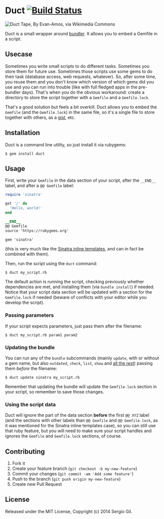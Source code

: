 # Duct [![Build Status](https://travis-ci.org/porras/duct.png?branch=master)](https://travis-ci.org/porras/duct)

![Duct Tape, By Evan-Amos, via Wikimedia Commons](http://upload.wikimedia.org/wikipedia/commons/thumb/8/89/Duct-tape.jpg/256px-Duct-tape.jpg)

Duct is a small wrapper around [bundler](http://bundler.io/). It allows you to embed a Gemfile in a script.

## Usecase

Sometimes you write small scripts to do different tasks. Sometimes you store them for future use. Sometimes those
scripts use some gems to do their task (database access, web requests, whatever). So, after some time, you reuse them
and you don't know which version of which gems did you use and you can run into trouble (like with full fledged apps in
the pre-bundler days). That's when you do the obvious workaround: create a directory to store the script together with a
`Gemfile` and a `Gemfile.lock`.

That's a good solution but feels a bit overkill. Duct allows you to embed the `Gemfile` (and the `Gemfile.lock`) in the same file, so it's a single file to store together with others, as a [gist](https://gist.github.com/), etc.

## Installation

Duct is a command line utility, so just install it via rubygems:

    $ gem install duct

## Usage

First, write your `Gemfile` in the data section of your script, after the `__END__` label, and after a `@@ Gemfile`
label:

```ruby
require 'sinatra'

get '/' do
  'Hello, world!'
end

__END__
@@ Gemfile
source 'https://rubygems.org'

gem 'sinatra'
```

(this is very much like the [Sinatra inline templates](http://www.sinatrarb.com/intro.html#Inline%20Templates), and can
in fact be combined with them).

Then, run the script using the `duct` command:

```
$ duct my_script.rb
```

The default action is running the script, checking previously whether dependencies are met, and installing them (via
`bundle install`) if needed. Notice that your script data section will be updated with a section for the `Gemfile.lock`
if needed (beware of conflicts with your editor while you develop the script).

### Passing parameters

If your script expects parameters, just pass them after the filename:

```
$ duct my_script.rb param1 param2
```

### Updating the bundle

You can run any of the `bundle` subcommands (mainly `update`, with or without a gem name, but also `outdated`, `check`,
`list`, `show` and [all the rest](http://bundler.io/v1.5/man/bundle.1.html#PRIMARY-COMMANDS)) passing them *before* the
filename:

```
$ duct update sinatra my_script.rb
```

Remember that updating the bundle will update the `Gemfile.lock` section in your script, so remember to save those
changes.

### Using the script data

Duct will ignore the part of the data section **before** the first `@@ XYZ` label (and the sections with other labels
than `@@ Gemfile` and `@@ Gemfile.lock`, as it was mentioned for the Sinatra inline templates case), so you can still
use that ruby feature, but you will need to make sure your script handles and ignores the `Gemfile` and `Gemfile.lock`
sections, of course.

## Contributing

1. Fork it
2. Create your feature branch (`git checkout -b my-new-feature`)
3. Commit your changes (`git commit -am 'Add some feature'`)
4. Push to the branch (`git push origin my-new-feature`)
5. Create new Pull Request

## License

Released under the MIT License, Copyright (c) 2014 Sergio Gil.
